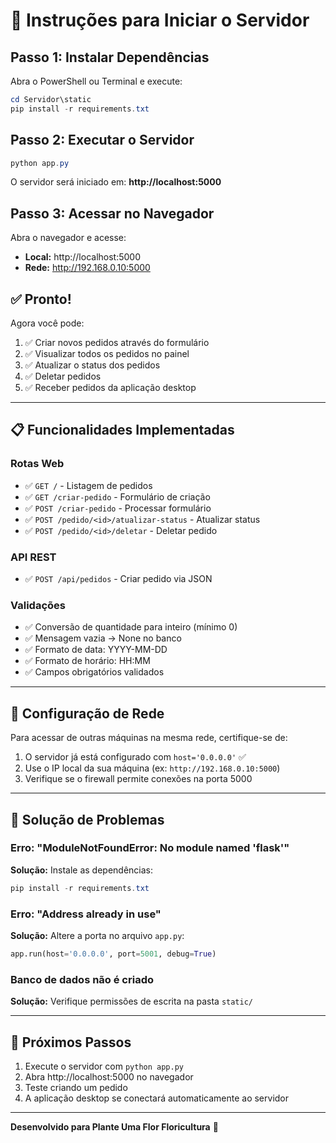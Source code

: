 # 🚀 Instruções para Iniciar o Servidor

## Passo 1: Instalar Dependências

Abra o PowerShell ou Terminal e execute:

```powershell
cd Servidor\static
pip install -r requirements.txt
```

## Passo 2: Executar o Servidor

```powershell
python app.py
```

O servidor será iniciado em: **http://localhost:5000**

## Passo 3: Acessar no Navegador

Abra o navegador e acesse:
- **Local:** http://localhost:5000
- **Rede:** http://192.168.0.10:5000

## ✅ Pronto!

Agora você pode:
1. ✅ Criar novos pedidos através do formulário
2. ✅ Visualizar todos os pedidos no painel
3. ✅ Atualizar o status dos pedidos
4. ✅ Deletar pedidos
5. ✅ Receber pedidos da aplicação desktop

---

## 📋 Funcionalidades Implementadas

### Rotas Web
- ✅ `GET /` - Listagem de pedidos
- ✅ `GET /criar-pedido` - Formulário de criação
- ✅ `POST /criar-pedido` - Processar formulário
- ✅ `POST /pedido/<id>/atualizar-status` - Atualizar status
- ✅ `POST /pedido/<id>/deletar` - Deletar pedido

### API REST
- ✅ `POST /api/pedidos` - Criar pedido via JSON

### Validações
- ✅ Conversão de quantidade para inteiro (mínimo 0)
- ✅ Mensagem vazia → None no banco
- ✅ Formato de data: YYYY-MM-DD
- ✅ Formato de horário: HH:MM
- ✅ Campos obrigatórios validados

---

## 🔧 Configuração de Rede

Para acessar de outras máquinas na mesma rede, certifique-se de:

1. O servidor já está configurado com `host='0.0.0.0'` ✅
2. Use o IP local da sua máquina (ex: `http://192.168.0.10:5000`)
3. Verifique se o firewall permite conexões na porta 5000

---

## 🐛 Solução de Problemas

### Erro: "ModuleNotFoundError: No module named 'flask'"
**Solução:** Instale as dependências:
```powershell
pip install -r requirements.txt
```

### Erro: "Address already in use"
**Solução:** Altere a porta no arquivo `app.py`:
```python
app.run(host='0.0.0.0', port=5001, debug=True)
```

### Banco de dados não é criado
**Solução:** Verifique permissões de escrita na pasta `static/`

---

## 📝 Próximos Passos

1. Execute o servidor com `python app.py`
2. Abra http://localhost:5000 no navegador
3. Teste criando um pedido
4. A aplicação desktop se conectará automaticamente ao servidor

---

**Desenvolvido para Plante Uma Flor Floricultura** 🌺

